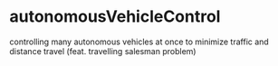 # autonomousVehicleControl
controlling many autonomous vehicles at once to minimize traffic and distance travel (feat. travelling salesman problem)
